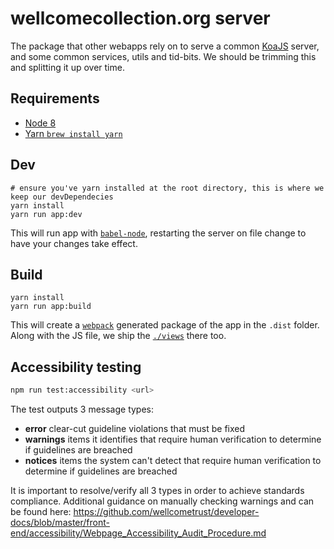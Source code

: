 # wellcomecollection.org server

The package that other webapps rely on to serve a common [KoaJS](http://koajs.com/) server,
and some common services, utils and tid-bits. We should be trimming this and splitting it up over time.

## Requirements
* [Node 8](https://nodejs.org/en/)
* [Yarn `brew install yarn`](https://yarnpkg.com/lang/en/docs/install/)

## Dev
```
# ensure you've yarn installed at the root directory, this is where we keep our devDependecies
yarn install
yarn run app:dev
```

This will run app with [`babel-node`](http://babeljs.io/docs/usage/cli/#babel-node), restarting the server
on file change to have your changes take effect.


## Build
```
yarn install
yarn run app:build
```

This will create a [`webpack`](https://webpack.js.org/) generated package of the app in the `.dist` folder.
Along with the JS file, we ship the [`./views`](./views) there too.


## Accessibility testing
```bash
npm run test:accessibility <url>
```

The test outputs 3 message types:

- **error** clear-cut guideline violations that must be fixed
- **warnings** items it identifies that require human verification to determine if guidelines are breached
- **notices** items the system can't detect that require human verification to determine if guidelines are breached

It is important to resolve/verify all 3 types in order to achieve standards compliance.
Additional guidance on manually checking warnings and can be found here:
https://github.com/wellcometrust/developer-docs/blob/master/front-end/accessibility/Webpage_Accessibility_Audit_Procedure.md
